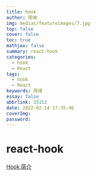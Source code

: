 ```yaml
---
title: hook
author: 周靖
img: medias/featureimages/7.jpg
top: false
cover: false
toc: true
mathjax: false
summary: react-hook
categories:
  - hook
  - React
tags:
  - hook
  - React
keywords: 周靖
essay: false
abbrlink: 25152
date: 2022-02-14 17:35:46
coverImg:
password:
---
```


# react-hook

[Hook 简介](https://react.docschina.org/docs/hooks-intro.html)
